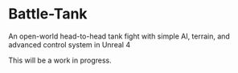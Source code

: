 # Battle-Tank
An open-world head-to-head tank fight with simple AI, terrain, and advanced control system in Unreal 4

This will be a work in progress.
